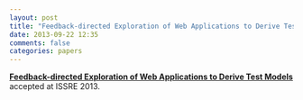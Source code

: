 ```yaml
---
layout: post
title: "Feedback-directed Exploration of Web Applications to Derive Test Models (ISSRE'13)"
date: 2013-09-22 12:35
comments: false
categories: papers
---
```


[**Feedback-directed Exploration of Web Applications to Derive Test Models**](/publications/amin_issre13.html) accepted at ISSRE 2013.
